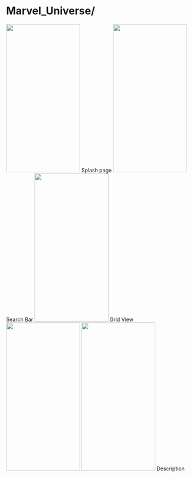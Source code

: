# Marvel_Universe/
<img  src="https://user-images.githubusercontent.com/62838207/145147393-ac858e2c-e5ca-4226-9333-5f89df147862.png" width="200" height="400"/>
Splash page
<img  src="https://user-images.githubusercontent.com/62838207/145147573-a22493c7-9cdb-4dcd-afd2-c899ff500d1c.png" width="200" height="400"/>
Search Bar
<img  src="https://user-images.githubusercontent.com/62838207/145147670-228fccad-bc25-48a6-b205-d7dc41146dc9.png"  width="200" height="400">
Grid View
<img  src="https://user-images.githubusercontent.com/62838207/145147749-20e7795b-7d6b-4dad-ab38-57f4dc9f9c7f.png" width="200" height="400">
<img  src=https://user-images.githubusercontent.com/62838207/145147806-574e9272-7ad5-450f-a03d-0744fcd0a46c.png" width="200" height="400">
Description                                                                                                                                       


